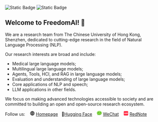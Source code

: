 ![Static Badge](https://img.shields.io/badge/Stars-10.2k-blue?style=social&logo=github)
![Static Badge](https://img.shields.io/badge/Forks-1.4k-blue?style=social&logo=github)

## Welcome to FreedomAI! 👋

We are a research team from The Chinese University of Hong Kong, Shenzhen, dedicated to cutting-edge research in the field of Natural Language Processing (NLP). 

Our research interests are broad and include:

- Medical large language models;
- Multilingual large language models;
- Agents, Tools, HCI, and RAG in large language models;
- Evaluation and understanding of large language models;
- Core applications of NLP and speech;
- LLM applications in other fields.

We focus on making advanced technologies accessible to society and are committed to building an open and open-source research ecosystem. 

 Follow us: &nbsp;&nbsp;  ![Homepage logo](./homepage-logo.jpg) [Homepage](https://twitter.com/opengvlab) &nbsp;&nbsp;🤗[Hugging Face](https://huggingface.co/FreedomIntelligence) &nbsp;&nbsp; ![WeChat logo](./wechat.png) [WeChat]() &nbsp;&nbsp; ![RedNote logo](./xiaohongshu-logo.png) [RedNote](https://www.xiaohongshu.com/user/profile/683e7dcc000000001d009399) &nbsp;&nbsp;
